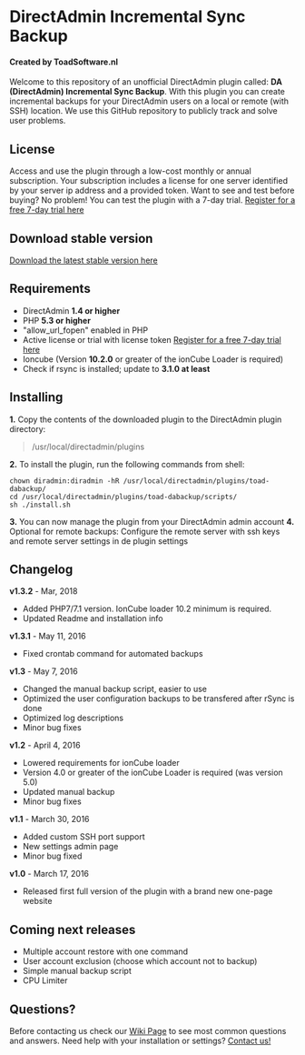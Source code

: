 # DirectAdmin Incremental Sync Backup
#### Created by ToadSoftware.nl
Welcome to this repository of an unofficial DirectAdmin plugin called: **DA (DirectAdmin) Incremental Sync Backup**. With this plugin you can create incremental backups for your DirectAdmin users on a local or remote (with SSH) location. We use this GitHub repository to publicly track and solve user problems.

## License
Access and use the plugin through a low-cost monthly or annual subscription. Your subscription includes a license for one server identified by your server ip address and a provided token. Want to see and test before buying? No problem! You can test the plugin with a 7-day trial. [Register for a free 7-day trial here](http://www.directadminbackup.com)

## Download stable version
[Download the latest stable version here](http://toadsoftware.nl/apps/toad-dabackup/versions/latest.zip)

## Requirements
- DirectAdmin **1.4 or higher**
- PHP **5.3 or higher**
- "allow_url_fopen" enabled in PHP
- Active license or trial with license token [Register for a free 7-day trial here](http://www.directadminbackup.com)
- Ioncube (Version **10.2.0** or greater of the ionCube Loader is required)
- Check if rsync is installed; update to **3.1.0 at least**
 
## Installing
**1.** Copy the contents of the downloaded plugin to the DirectAdmin plugin directory:
> /usr/local/directadmin/plugins

**2.** To install the plugin, run the following commands from shell:
```
chown diradmin:diradmin -hR /usr/local/directadmin/plugins/toad-dabackup/
cd /usr/local/directadmin/plugins/toad-dabackup/scripts/
sh ./install.sh
```
**3.** You can now manage the plugin from your DirectAdmin admin account
**4.** Optional for remote backups: Configure the remote server with ssh keys and remote server settings in de plugin settings

## Changelog
**v1.3.2** - Mar, 2018
- Added PHP7/7.1 version. IonCube loader 10.2 minimum is required.
- Updated Readme and installation info

**v1.3.1** - May 11, 2016
- Fixed crontab command for automated backups

**v1.3** - May 7, 2016
- Changed the manual backup script, easier to use
- Optimized the user configuration backups to be transfered after rSync is done
- Optimized log descriptions
- Minor bug fixes

**v1.2** - April 4, 2016
- Lowered requirements for ionCube loader
- Version 4.0 or greater of the ionCube Loader is required (was version 5.0)
- Updated manual backup
- Minor bug fixes

**v1.1** - March 30, 2016
- Added custom SSH port support
- New settings admin page
- Minor bug fixed

**v1.0** - March 17, 2016
- Released first full version of the plugin with a brand new one-page website

## Coming next releases
- Multiple account restore with one command
- User account exclusion (choose which account not to backup)
- Simple manual backup script
- CPU Limiter

## Questions?
Before contacting us check our [Wiki Page](https://github.com/TOAD-Joey/TOAD-DA-Sync-Backup/wiki) to see most common questions and answers. Need help with your installation or settings? 
[Contact us!](http://directadminbackup.com)
